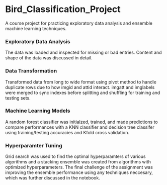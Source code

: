 # Bird_Classification_Project
A course project for practicing exploratory data analysis and ensemble machine learning techniques.

### Exploratory Data Analysis
The data was loaded and inspected for missing or bad entries. Content and shape of the data was discussed in detail.

### Data Transformation
Transformed data from long to wide format using pivot method to handle duplicate rows due to how imgid and attid interact. imgatt and imglabels were merged to sync indexes before splitting and shuffling for training and testing sets.

### Machine Learning Models
A random forest classifier was initialzed, trained, and made predictions to compare performances with a KNN classifier and decision tree classifer using training/testing accuracies and Kfold cross validation.

### Hyperparamter Tuning
Grid search was used to find the optimal hyperparamters of various algorithms and a stacking ensemble was created from algorithms with optimized hyperparameters. The final challenge of the assignment was improving the ensemble performance using any techniques neccesary, which was further discussed in the notebook.
